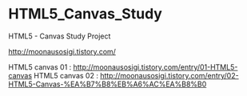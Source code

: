 # HTML5_Canvas_Study

HTML5 - Canvas Study Project

http://moonausosigi.tistory.com/

HTML5 canvas 01 : http://moonausosigi.tistory.com/entry/01-HTML5-canvas
HTML5 canvas 02 : http://moonausosigi.tistory.com/entry/02-HTML5-Canvas-%EA%B7%B8%EB%A6%AC%EA%B8%B0
